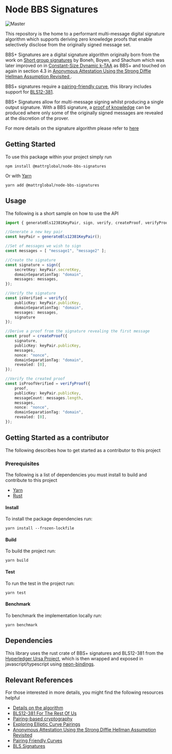 # Node BBS Signatures

![Master](https://github.com/mattrglobal/node-bbs-signatures/workflows/push-master/badge.svg)

This repository is the home to a performant multi-message digital signature algorithm which supports deriving zero knowledge proofs that enable selectively disclose from the originally signed message set.

BBS+ Signatures are a digital signature algorithm originally born from the work on [Short group signatures](https://crypto.stanford.edu/~xb/crypto04a/groupsigs.pdf) by Boneh, Boyen, and Shachum which was later improved on in [Constant-Size Dynamic k-TAA](http://web.cs.iastate.edu/~wzhang/teach-552/ReadingList/552-14.pdf) as BBS+ and touched on again in section 4.3 in [Anonymous Attestation Using the Strong Diffie Hellman Assumption Revisited ](https://www.researchgate.net/publication/306347781_Anonymous_Attestation_Using_the_Strong_Diffie_Hellman_Assumption_Revisited).

BBS+ signatures require a [pairing-friendly curve](https://tools.ietf.org/html/draft-irtf-cfrg-pairing-friendly-curves-03), this library includes
support for [BLS12-381](https://tools.ietf.org/html/draft-irtf-cfrg-pairing-friendly-curves-03#section-2.4).

BBS+ Signatures allow for multi-message signing whilst producing a single output signature. With a BBS signature, a [proof of knowledge](https://en.wikipedia.org/wiki/Proof_of_knowledge) can be produced where only some of the originally signed messages are revealed at the discretion of the prover.

For more details on the signature algorithm please refer to [here](./docs/ALGORITHM.md)

## Getting Started

To use this package within your project simply run

```
npm install @mattrglobal/node-bbs-signatures
```

Or with [Yarn](https://yarnpkg.com/)

```
yarn add @mattrglobal/node-bbs-signatures
```

## Usage

The following is a short sample on how to use the API

```typescript
import { generateBls12381KeyPair, sign, verify, createProof, verifyProof } from "@mattrglobal/node-bbs-signatures";

//Generate a new key pair
const keyPair = generateBls12381KeyPair();

//Set of messages we wish to sign
const messages = [ "message1", "message2" ];

//Create the signature
const signature = sign({
    secretKey: keyPair.secretKey,
    domainSeparationTag: "domain",
    messages: messages,
});

//Verify the signature
const isVerified = verify({
    publicKey: keyPair.publicKey,
    domainSeparationTag: "domain",
    messages: messages,
    signature
});

//Derive a proof from the signature revealing the first message
const proof = createProof({
    signature,
    publicKey: keyPair.publicKey,
    messages,
    nonce: "nonce",
    domainSeparationTag: "domain",
    revealed: [0],
});

//Verify the created proof
const isProofVerified = verifyProof({
    proof,
    publicKey: keyPair.publicKey,
    messageCount: messages.length,
    messages,
    nonce: "nonce",
    domainSeparationTag: "domain",
    revealed: [0],
});
```

## Getting Started as a contributor

The following describes how to get started as a contributor to this project

### Prerequisites

The following is a list of dependencies you must install to build and contribute to this project

- [Yarn](https://yarnpkg.com/)
- [Rust](https://www.rust-lang.org/)

#### Install

To install the package dependencies run:

```
yarn install --frozen-lockfile
```

#### Build

To build the project run:

```
yarn build
```

#### Test

To run the test in the project run:

```
yarn test
```

#### Benchmark

To benchmark the implementation locally run:

```
yarn benchmark
```

## Dependencies

This library uses the rust crate  of BBS+ signatures and BLS12-381 from the [Hyperledger Ursa Project](https://github.com/hyperledger/ursa), which is then wrapped and exposed in javascript/typescript using [neon-bindings](https://github.com/neon-bindings/neon).

## Relevant References

For those interested in more details, you might find the following resources helpful

- [Details on the algorithm](docs/ALGORITHM.md)
- [BLS12-381 For The Rest Of Us](https://hackmd.io/@benjaminion/bls12-381)
- [Pairing-based cryptography](https://en.wikipedia.org/wiki/Pairing-based_cryptography)
- [Exploring Elliptic Curve Pairings](https://vitalik.ca/general/2017/01/14/exploring_ecp.html)
- [Anonymous Attestation Using the Strong Diffie Hellman Assumption Revisited](https://www.researchgate.net/publication/306347781_Anonymous_Attestation_Using_the_Strong_Diffie_Hellman_Assumption_Revisited)
- [Pairing Friendly Curves](https://tools.ietf.org/html/draft-irtf-cfrg-pairing-friendly-curves-01)
- [BLS Signatures](https://tools.ietf.org/html/draft-irtf-cfrg-bls-signature-02)
